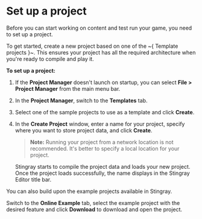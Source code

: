 ﻿# Set up a project

Before you can start working on content and test run your game, you need to set up a project.

To get started, create a new project based on one of the ~{ Template projects }~. This ensures your project has all the required architecture when you're ready to compile and play it.

**To set up a project:**

1. If the **Project Manager** doesn't launch on startup, you can select **File > Project Manager** from the main menu bar.

1. In the **Project Manager**, switch to the **Templates** tab.

1. Select one of the sample projects to use as a template and click **Create**.

1. In the **Create Project** window, enter a name for your project, specify where you want to store project data, and click **Create**.

	> **Note:** Running your project from a network location is not recommended. It's better to specify a local location for your project.

	Stingray starts to compile the project data and loads your new project. Once the project loads successfully, the name displays in the Stingray Editor title bar.

You can also build upon the example projects available in Stingray.

Switch to the **Online Example** tab, select the example project with the desired feature and click **Download** to download and open the project.
